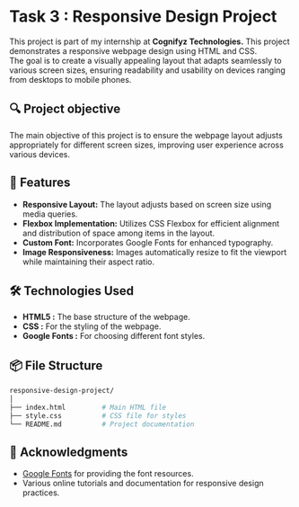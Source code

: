 # Task 3 : Responsive Design Project

This project is part of my internship at **Cognifyz Technologies.** This project demonstrates a responsive webpage design using HTML and CSS.\
The goal is to create a visually appealing layout that adapts seamlessly to various screen sizes, ensuring readability and usability on devices ranging from desktops to mobile phones.

## 🔍 Project objective

The main objective of this project is to ensure the webpage layout adjusts appropriately for different screen sizes, improving user experience across various devices.
 
## 🎯 Features

- **Responsive Layout:** The layout adjusts based on screen size using media queries.
- **Flexbox Implementation:** Utilizes CSS Flexbox for efficient alignment and distribution of space among items in the layout.
- **Custom Font:** Incorporates Google Fonts for enhanced typography.
- **Image Responsiveness:** Images automatically resize to fit the viewport while maintaining their aspect ratio.

## 🛠️ Technologies Used

- **HTML5 :** The base structure of the webpage.
- **CSS :** For the styling of the webpage.
- **Google Fonts :** For choosing different font styles.

## 📦 File Structure
```bash
responsive-design-project/
│
├── index.html         # Main HTML file
├── style.css          # CSS file for styles
└── README.md          # Project documentation
```

## 📃 Acknowledgments
- [Google Fonts](https://fonts.google.com/) for providing the font resources.
- Various online tutorials and documentation for responsive design practices.